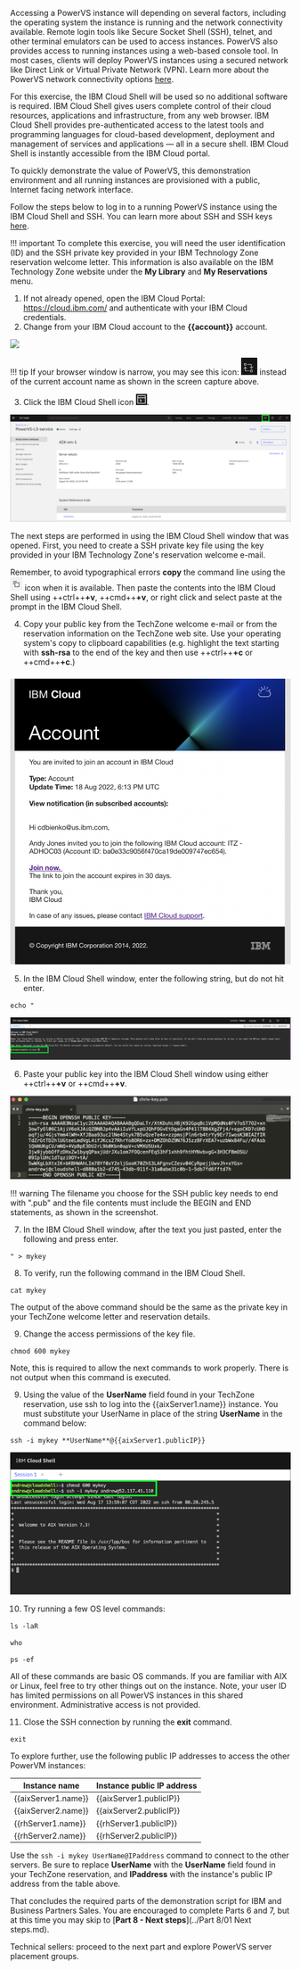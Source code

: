Accessing a PowerVS instance will depending on several factors, including the operating system the instance is running and the network connectivity available. Remote login tools like Secure Socket Shell (SSH), telnet, and other terminal emulators can be used to access instances. PowerVS also provides access to running instances using a web-based console tool. In most cases, clients will deploy PowerVS instances using a secured network like Direct Link or Virtual Private Network (VPN). Learn more about the PowerVS network connectivity options <a href="https://cloud.ibm.com/docs/power-iaas?topic=power-iaas-about-virtual-server#public-private-networks" target="_blank">here</a>.

For this exercise, the IBM Cloud Shell will be used so no additional software is required. IBM Cloud Shell gives users complete control of their cloud resources, applications and infrastructure, from any web browser. IBM Cloud Shell provides pre-authenticated access to the latest tools and programming languages for cloud-based development, deployment and management of services and applications — all in a secure shell. IBM Cloud Shell is instantly accessible from the IBM Cloud portal.

To quickly demonstrate the value of PowerVS, this demonstration environment and all running instances are provisioned with a public, Internet facing network interface.

Follow the steps below to log in to a running PowerVS instance using the IBM Cloud Shell and SSH. You can learn more about SSH and SSH keys <a href="https://en.wikipedia.org/wiki/Secure_Shell" target="_blank">here</a>.

!!! important
    To complete this exercise, you will need the user identification (ID) and the SSH private key provided in your IBM Technology Zone reservation welcome letter. This information is also available on the IBM Technology Zone website under the **My Library** and **My Reservations** menu.

1. If not already opened, open the IBM Cloud Portal: <a href="https://cloud.ibm.com/" target="_blank">https://cloud.ibm.com/</a> and authenticate with your IBM Cloud credentials.
2. Change from your IBM Cloud account to the **{{account}}** account.

![](_attachments/SwitchAccounts-final.gif)

!!! tip
    If your browser window is narrow, you may see this icon: ![](_attachments/SwitchAccountsIcon.png) instead of the current account name as shown in the screen capture above.

3. Click the IBM Cloud Shell icon ![](_attachments/CloudShellIcon.png).

![](_attachments/StartCloudShell.png)

The next steps are performed in using the IBM Cloud Shell window that was opened. First, you need to create a SSH private key file using the key provided in your IBM Technology Zone's reservation welcome e-mail.

Remember, to avoid typographical errors **copy** the command line using the ![](_attachments/CopyToClipboard.png) icon when it is available. Then paste the contents into the IBM Cloud Shell using ++ctrl++**+v**, ++cmd++**+v**, or right click and select paste at the prompt in the IBM Cloud Shell.

4. Copy your public key from the TechZone welcome e-mail or from the reservation information on the TechZone web site. Use your operating system's copy to clipboard capabilities (e.g. highlight the text starting with **ssh-rsa** to the end of the key and then use ++ctrl++**+c** or ++cmd++**+c**.)

![](_attachments/part5_step4.png)

5. In the IBM Cloud Shell window, enter the following string, but do not hit enter.

```
echo "
```

![](_attachments/echo1.png)

6. Paste your public key into the IBM Cloud Shell window using either ++ctrl++**+v** or ++cmd++**+v**.

![](_attachments/part5_step6.png)

!!! warning
    The filename you choose for the SSH public key needs to end with ".pub" and the file contents must include the BEGIN and END statements, as shown in the screenshot.

7. In the IBM Cloud Shell window, after the text you just pasted, enter the following and press enter.

```
" > mykey
```


8. To verify, run the following command in the IBM Cloud Shell.

```
cat mykey
```

The output of the above command should be the same as the private key in your TechZone welcome letter and reservation details.

9. Change the access permissions of the key file.

```
chmod 600 mykey
```

Note, this is required to allow the next commands to work properly. There is not output when this command is executed.

9. Using the value of the **UserName** field found in your TechZone reservation, use ssh to log into the {{aixServer1.name}} instance. You must substitute your UserName in place of the string **UserName** in the command below:

```
ssh -i mykey **UserName**@{{aixServer1.publicIP}}
```

![](_attachments/sshServer1.png)

10. Try running a few OS level commands:

```
ls -laR
```

```
who
```

```
ps -ef
```

All of these commands are basic OS commands. If you are familiar with AIX or Linux, feel free to try other things out on the instance. Note, your user ID has limited permissions on all PowerVS instances in this shared environment. Administrative access is not provided.

11. Close the SSH connection by running the **exit** command.

```
exit
```

To explore further, use the following public IP addresses to access the other PowerVM instances:

| Instance name | Instance public IP address |
| ------------- | -------------------------- |
| {{aixServer1.name}} | {{aixServer1.publicIP}} |
| {{aixServer2.name}} | {{aixServer2.publicIP}} |
| {{rhServer1.name}} | {{rhServer1.publicIP}} |
| {{rhServer2.name}} | {{rhServer2.publicIP}} |


Use the ```ssh -i mykey UserName@IPaddress``` command to connect to the other servers. Be sure to replace **UserName** with the **UserName** field found in your TechZone reservation, and **IPaddress** with the instance's public IP address from the table above.

That concludes the required parts of the demonstration script for IBM and Business Partners Sales. You are encouraged to complete Parts 6 and 7, but at this time you may skip to [**Part 8 - Next steps**](../Part 8/01 Next steps.md).

Technical sellers: proceed to the next part and explore PowerVS server placement groups.
